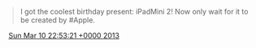 > I got the coolest birthday present: iPadMini 2\! Now only wait for it to be created by \#Apple\.

<img src="../../media/tweet.ico" width="12" /> [Sun Mar 10 22:53:21 +0000 2013](https://twitter.com/DromerDenker/status/310886120273629184)